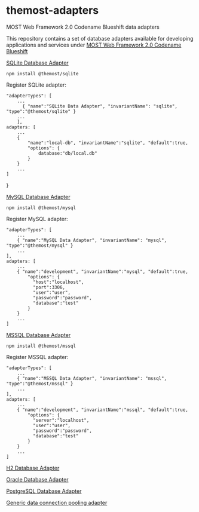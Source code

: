 # themost-adapters
MOST Web Framework 2.0 Codename Blueshift data adapters

This repository contains a set of database adapters available for developing applications and services under [MOST Web Framework 2.0 Codename Blueshift](https://github.com/themost-framework/themost)

[SQLite Database Adapter](https://github.com/themost-framework/themost-adapters/tree/master/modules/%40themost/sqlite)

    npm install @themost/sqlite

Register SQLite adapter:

    "adapterTypes": [
        ...
          { "name":"SQLite Data Adapter", "invariantName": "sqlite", "type":"@themost/sqlite" }
        ...
        ],
    adapters: [
        ...
        { 
            "name":"local-db", "invariantName":"sqlite", "default":true,
            "options": {
                database:"db/local.db"
            }
        }
        ...
    ]
}


[MySQL Database Adapter](https://github.com/themost-framework/themost-adapters/tree/master/modules/%40themost/mysql)

    npm install @themost/mysql

Register MySQL adapter:

    "adapterTypes": [
        ...
        { "name":"MySQL Data Adapter", "invariantName": "mysql", "type":"@themost/mysql" }
        ...
    ],
    adapters: [
        ...
        { "name":"development", "invariantName":"mysql", "default":true,
            "options": {
              "host":"localhost",
              "port":3306,
              "user":"user",
              "password":"password",
              "database":"test"
            }
        }
        ...
    ]

[MSSQL Database Adapter](https://github.com/themost-framework/themost-adapters/tree/master/modules/%40themost/mssql)

    npm install @themost/mssql

Register MSSQL adapter:

    "adapterTypes": [
        ...
        { "name":"MSSQL Data Adapter", "invariantName": "mssql", "type":"@themost/mssql" }
        ...
    ],
    adapters: [
        ...
        { "name":"development", "invariantName":"mssql", "default":true,
            "options": {
              "server":"localhost",
              "user":"user",
              "password":"password",
              "database":"test"
            }
        }
        ...
    ]

[H2 Database Adapter](https://github.com/themost-framework/themost-adapters/tree/master/modules/%40themost/h2)

[Oracle Database Adapter](https://github.com/themost-framework/themost-adapters/tree/master/modules/%40themost/oracle)

[PostgreSQL Database Adapter](https://github.com/themost-framework/themost-adapters/tree/master/modules/%40themost/pg)

[Generic data connection pooling adapter](https://github.com/themost-framework/themost-adapters/tree/master/modules/%40themost/pool)
